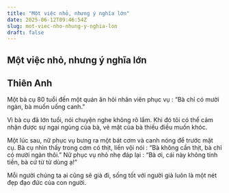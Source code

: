 ```yaml
---
title: "Một việc nhỏ, nhưng ý nghĩa lớn"
date: 2025-06-12T09:46:54Z
slug: mot-viec-nho-nhung-y-nghia-lon
draft: false
---
```


## Một việc nhỏ, nhưng ý nghĩa lớn

## Thiên Anh

Một bà cụ 80 tuổi đến một quán ăn hỏi nhân viên phục vụ :
“Bà chỉ có mười ngàn, bà muốn uống canh.”

Vì bà cụ đã lớn tuổi, nói chuyện nghe không rõ lắm.
Khi đó tôi có thể cảm nhận được sự ngại ngùng của bà, vẻ mặt của bà thiếu điều muốn khóc.

Một lúc sau, nữ phục vụ bưng ra một bát cơm và canh nóng để trước mặt cụ.
Bà cụ nhìn thấy trong cơm có thịt, liền vội nói :
“Bà không cần thịt, bà chỉ có mười ngàn thôi.”
Nữ phục vụ nhỏ nhẹ đáp lại :
“Bà ơi, cái này không tính tiền, bà cứ từ từ dùng ạ!”

Mỗi người chúng ta ai cũng sẽ già đi, sống tốt với người già luôn là một nét đẹp đạo đức của con người.